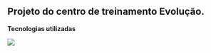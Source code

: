 ## Projeto do centro de treinamento Evolução.

**Tecnologias utilizadas**
<p>
 <a href="https://skillicons.dev">
    <img src="https://skillicons.dev/icons?i=vite,react,ts" />
  </a>
</p>
